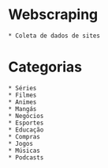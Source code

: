 # Webscraping
    * Coleta de dados de sites

# Categorias
    * Séries
    * Filmes
    * Animes
    * Mangás
    * Negócios
    * Esportes
    * Educação
    * Compras
    * Jogos
    * Músicas
    * Podcasts

